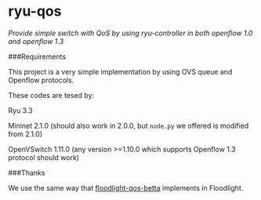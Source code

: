 ryu-qos
=======

*Provide simple switch with QoS by using ryu-controller in both openflow 1.0 and openflow 1.3*

###Requirements

This project is a very simple implementation by using OVS queue and Openflow protocols.

These codes are tesed by:

Ryu 3.3

Mininet 2.1.0 (should also work in 2.0.0, but `node.py` we offered is modified from 2.1.0)

OpenVSwitch 1.11.0 (any version >=1.10.0 which supports Openflow 1.3 protocol should work)

###Thanks

We use the same way that [floodlight-qos-betta](https://github.com/wallnerryan/floodlight-qos-beta)
implements in Floodlight.

